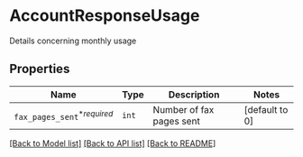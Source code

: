 # AccountResponseUsage

Details concerning monthly usage

## Properties
Name | Type | Description | Notes
------------ | ------------- | ------------- | -------------
| `fax_pages_sent`<sup>*_required_</sup> | ```int``` |  Number of fax pages sent  |  [default to 0] |

[[Back to Model list]](../README.md#documentation-for-models) [[Back to API list]](../README.md#documentation-for-api-endpoints) [[Back to README]](../README.md)

